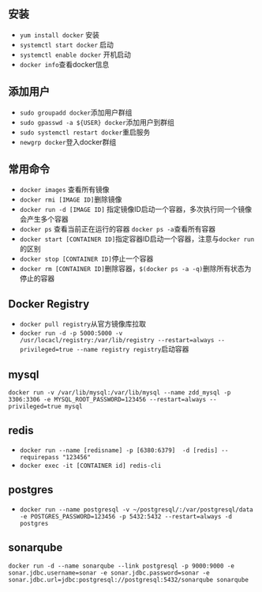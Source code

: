 ## 安装
 - `yum install docker` 安装
 - `systemctl start docker` 启动
 - `systemctl enable docker` 开机启动
 - `docker info`查看docker信息
 
## 添加用户
- `sudo groupadd docker`添加用户群组
- `sudo gpasswd -a ${USER} docker`添加用户到群组
- `sudo systemctl restart docker`重启服务
- `newgrp docker`登入docker群组

## 常用命令
 - `docker images` 查看所有镜像
 - `docker rmi [IMAGE ID]`删除镜像
 - `docker run -d [IMAGE ID]` 指定镜像ID启动一个容器，多次执行同一个镜像会产生多个容器
 - `docker ps` 查看当前正在运行的容器 `docker ps -a`查看所有容器
 - `docker start [CONTAINER ID]`指定容器ID启动一个容器，注意与`docker run `的区别
 - `docker stop [CONTAINER ID]`停止一个容器
 - `docker rm [CONTAINER ID]`删除容器，`$(docker ps -a -q)`删除所有状态为停止的容器
 
##  Docker Registry
 - `docker pull registry`从官方镜像库拉取
 - `docker run -d -p 5000:5000 -v /usr/locacl/registry:/var/lib/registry --restart=always --privileged=true --name registry registry`启动容器

## mysql
 `docker run -v /var/lib/mysql:/var/lib/mysql --name zdd_mysql -p 3306:3306 -e MYSQL_ROOT_PASSWORD=123456 --restart=always --privileged=true mysql`

## redis
 - `docker run --name [redisname] -p [6380:6379]  -d [redis] --requirepass "123456"`
 - `docker exec -it [CONTAINER id] redis-cli `
## postgres
  - `docker run --name postgresql -v ~/postgresql/:/var/postgresql/data -e POSTGRES_PASSWORD=123456 -p 5432:5432 --restart=always -d  postgres`
## sonarqube
 `docker run -d --name sonarqube --link postgresql -p 9000:9000 -e sonar.jdbc.username=sonar -e sonar.jdbc.password=sonar -e sonar.jdbc.url=jdbc:postgresql://postgresql:5432/sonarqube sonarqube`
